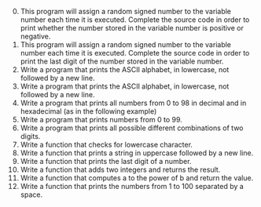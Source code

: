 0.	This program will assign a random signed number to the variable number each time it is executed. Complete the source code in order to print whether the number stored in the variable number is positive or negative.
1.	This program will assign a random signed number to the variable number each time it is executed. Complete the source code in order to print the last digit of the number stored in the variable number.
2.	Write a program that prints the ASCII alphabet, in lowercase, not followed by a new line.
3.	Write a program that prints the ASCII alphabet, in lowercase, not followed by a new line.
4.	Write a program that prints all numbers from 0 to 98 in decimal and in hexadecimal (as in the following example)
5.	Write a program that prints numbers from 0 to 99.
6.	Write a program that prints all possible different combinations of two digits.
7.	Write a function that checks for lowercase character. 
8.	Write a function that prints a string in uppercase followed by a new line.
9.	Write a function that prints the last digit of a number.
10.	Write a function that adds two integers and returns the result.
11.	Write a function that computes a to the power of b and return the value.
12.	Write a function that prints the numbers from 1 to 100 separated by a space.


